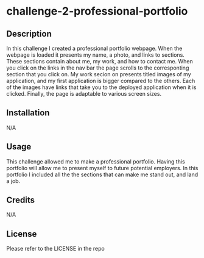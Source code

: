 # challenge-2-professional-portfolio

## Description
In this challenge I created a professional portfolio webpage. When the webpage is loaded it presents my name, a photo, and links to sections. These sections contain about me, my work, and how to contact me. When you click on the links in the nav bar the page scrolls to the corresponting section that you click on. My work secion on presents titled images of my application, and my first application is bigger compared to the others. Each of the images have links that take you to the deployed application when it is clicked. Finally, the page is adaptable to various screen sizes.  



## Installation

N/A

## Usage

This challenge allowed me to make a professional portfolio. Having this portfolio will allow me to present myself to future potential employers. In this portfolio I included all the the sections that can make me stand out, and land a job.


## Credits

N/A

## License

Please refer to the LICENSE in the repo


